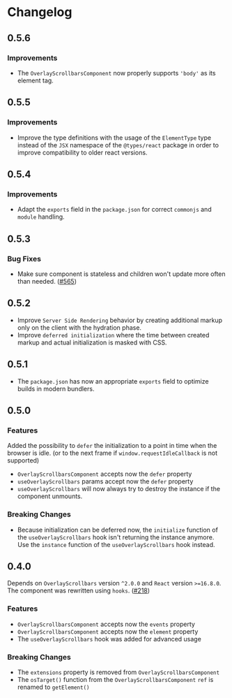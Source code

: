 # Changelog

## 0.5.6

### Improvements

- The `OverlayScrollbarsComponent` now properly supports `'body'` as its element tag.

## 0.5.5

### Improvements

- Improve the type definitions with the usage of the `ElementType` type instead of the `JSX` namespace of the `@types/react` package in order to improve compatibility to older react versions. 

## 0.5.4

### Improvements

- Adapt the `exports` field in the `package.json` for correct `commonjs` and `module` handling. 

## 0.5.3

### Bug Fixes

- Make sure component is stateless and children won't update more often than needed. ([#565](https://github.com/KingSora/OverlayScrollbars/issues/565))

## 0.5.2

- Improve `Server Side Rendering` behavior by creating additional markup only on the client with the hydration phase.
- Improve `deferred initialization` where the time between created markup and actual initialization is masked with CSS.

## 0.5.1

- The `package.json` has now an appropriate `exports` field to optimize builds in modern bundlers.

## 0.5.0

### Features

Added the possibility to `defer` the initialization to a point in time when the browser is idle. (or to the next frame if `window.requestIdleCallback` is not supported) 
- `OverlayScrollbarsComponent` accepts now the `defer` property
- `useOverlayScrollbars` params accept now the `defer` property
- `useOverlayScrollbars` will now always try to destroy the instance if the component unmounts.

### Breaking Changes

- Because initialization can be deferred now, the `initialize` function of the `useOverlayScrollbars` hook isn't returning the instance anymore. Use the `instance` function of the `useOverlayScrollbars` hook instead.

## 0.4.0

Depends on `OverlayScrollbars` version `^2.0.0` and `React` version `>=16.8.0`.  
The component was rewritten using `hooks`. ([#218](https://github.com/KingSora/OverlayScrollbars/pull/218))

### Features

- `OverlayScrollbarsComponent` accepts now the `events` property
- `OverlayScrollbarsComponent` accepts now the `element` property
- The `useOverlayScrollbars` hook was added for advanced usage 

### Breaking Changes

- The `extensions` property is removed from `OverlayScrollbarsComponent`
- The `osTarget()` function from the `OverlayScrollbarsComponent` `ref` is renamed to `getElement()`